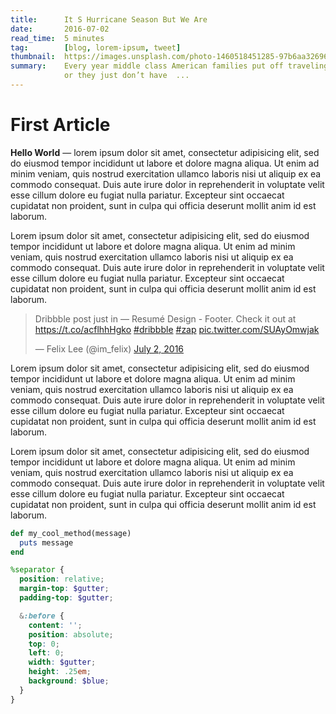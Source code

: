 ```yaml
---
title:      It S Hurricane Season But We Are
date:       2016-07-02
read_time:  5 minutes
tag:        [blog, lorem-ipsum, tweet]
thumbnail:  https://images.unsplash.com/photo-1460518451285-97b6aa326961?dpr=2&auto=compress,format&crop=entropy&fit=crop&w=1199&h=799&q=80
summary:    Every year middle class American families put off traveling because they’re too busy or too tired
            or they just don’t have  ...
---
```


# First Article

**Hello World** — lorem ipsum dolor sit amet, consectetur adipisicing elit, sed do eiusmod
tempor incididunt ut labore et dolore magna aliqua. Ut enim ad minim veniam,
quis nostrud exercitation ullamco laboris nisi ut aliquip ex ea commodo
consequat. Duis aute irure dolor in reprehenderit in voluptate velit esse
cillum dolore eu fugiat nulla pariatur. Excepteur sint occaecat cupidatat non
proident, sunt in culpa qui officia deserunt mollit anim id est laborum.

Lorem ipsum dolor sit amet, consectetur adipisicing elit, sed do eiusmod
tempor incididunt ut labore et dolore magna aliqua. Ut enim ad minim veniam,
quis nostrud exercitation ullamco laboris nisi ut aliquip ex ea commodo
consequat. Duis aute irure dolor in reprehenderit in voluptate velit esse
cillum dolore eu fugiat nulla pariatur. Excepteur sint occaecat cupidatat non
proident, sunt in culpa qui officia deserunt mollit anim id est laborum.

<div class="w-auto mx-auto mb2">
  <blockquote class="twitter-tweet" data-lang="en">
    <p lang="en" dir="ltr">
      Dribbble post just in — Resumé Design - Footer. Check it out at
      <a href="https://t.co/acflhhHgko">https://t.co/acflhhHgko</a>
      <a href="https://twitter.com/hashtag/dribbble?src=hash">#dribbble</a>
      <a href="https://twitter.com/hashtag/zap?src=hash">#zap</a>
      <a href="https://t.co/SUAyOmwjak">pic.twitter.com/SUAyOmwjak</a>
    </p>
    &mdash; Felix Lee (@im_felix)
    <a href="https://twitter.com/im_felix/status/749159039771222016">July 2, 2016</a>
  </blockquote>
  <script async src="//platform.twitter.com/widgets.js" charset="utf-8"></script>
</div>

Lorem ipsum dolor sit amet, consectetur adipisicing elit, sed do eiusmod
tempor incididunt ut labore et dolore magna aliqua. Ut enim ad minim veniam,
quis nostrud exercitation ullamco laboris nisi ut aliquip ex ea commodo
consequat. Duis aute irure dolor in reprehenderit in voluptate velit esse
cillum dolore eu fugiat nulla pariatur. Excepteur sint occaecat cupidatat non
proident, sunt in culpa qui officia deserunt mollit anim id est laborum.

Lorem ipsum dolor sit amet, consectetur adipisicing elit, sed do eiusmod
tempor incididunt ut labore et dolore magna aliqua. Ut enim ad minim veniam,
quis nostrud exercitation ullamco laboris nisi ut aliquip ex ea commodo
consequat. Duis aute irure dolor in reprehenderit in voluptate velit esse
cillum dolore eu fugiat nulla pariatur. Excepteur sint occaecat cupidatat non
proident, sunt in culpa qui officia deserunt mollit anim id est laborum.

```ruby
def my_cool_method(message)
  puts message
end
```

```scss
%separator {
  position: relative;
  margin-top: $gutter;
  padding-top: $gutter;

  &:before {
    content: '';
    position: absolute;
    top: 0;
    left: 0;
    width: $gutter;
    height: .25em;
    background: $blue;
  }
}
```
